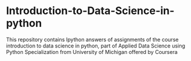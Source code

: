 # Introduction-to-Data-Science-in-python
This repository contains Ipython answers of assignments of the course introduction to data science in python, part of Applied Data Science using Python Specialization from University of Michigan offered by Coursera
